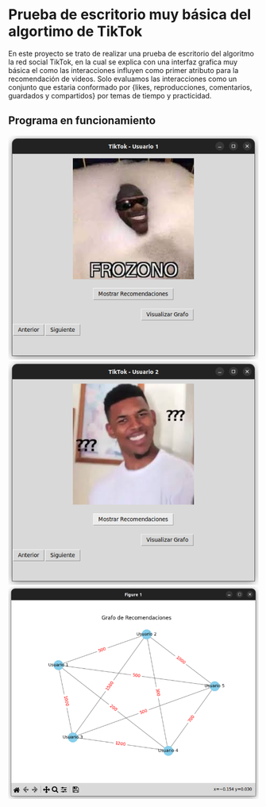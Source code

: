 # Prueba de escritorio muy básica del algortimo de TikTok

En este proyecto se trato de realizar una prueba de escritorio del algoritmo la red social TikTok, en la cual se explica con una interfaz grafica muy básica el como las interacciones influyen como primer atributo para la recomendación de videos. Solo evaluamos las interacciones como un conjunto que estaria conformado por {likes, reproducciones, comentarios, guardados y compartidos} por temas de tiempo y practicidad.

## Programa en funcionamiento
![primer video que saldria por las interacciones que tendria](Programa1.png)
![segundo video que saldria por las interacciones que tendria](programa2.png)
![grafo que se crearia, no dirigido](grafo.png)
